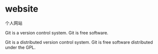 # website
个人网站

Git is a version control system.
Git is free software.

Git is a distributed version control system.
Git is free software distributed under the GPL.

